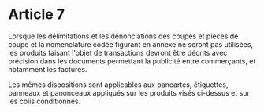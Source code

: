 # Article 7

Lorsque les délimitations et les dénonciations des coupes et pièces de coupe et la nomenclature codée figurant en annexe ne seront pas utilisées, les produits faisant l'objet de transactions devront être décrits avec précision dans les documents permettant la publicité entre commerçants, et notamment les factures.

Les mêmes dispositions sont applicables aux pancartes, étiquettes, panneaux et panonceaux appliqués sur les produits visés ci-dessus et sur les colis conditionnés.
